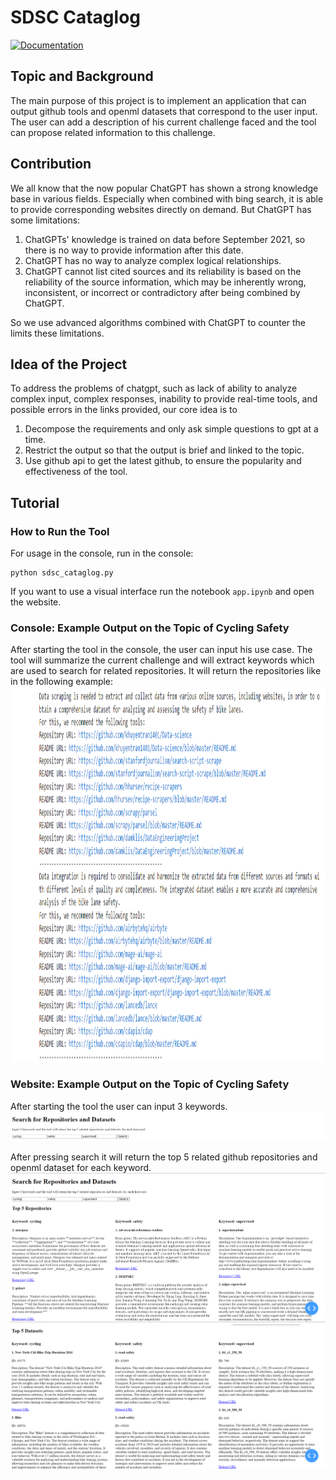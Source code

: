 # SDSC Cataglog
[![Documentation](https://img.shields.io/badge/lang-de-blue?style=flat-square)](readme.md)

## Topic and Background
The main purpose of this project is to implement an application that can output github tools and openml datasets that correspond to the user input. The user can add a description of his current challenge faced and the tool can propose related information to this challenge.

## Contribution
We all know that the now popular ChatGPT has shown a strong knowledge base in various fields. Especially when combined with bing search, it is able to provide corresponding websites directly on demand. But ChatGPT has some limitations:

1. ChatGPTs' knowledge is trained on data before September 2021, so there is no way to provide information after this date.
2. ChatGPT has no way to analyze complex logical relationships.
3. ChatGPT cannot list cited sources and its reliability is based on the reliability of the source information, which may be inherently wrong, inconsistent, or incorrect or contradictory after being combined by ChatGPT.

So we use advanced algorithms combined with ChatGPT to counter the limits these limitations.

## Idea of the Project
To address the problems of chatgpt, such as lack of ability to analyze complex input, complex responses, inability to provide real-time tools, and possible errors in the links provided, our core idea is to
1. Decompose the requirements and only ask simple questions to gpt at a time.
2. Restrict the output so that the output is brief and linked to the topic.
3. Use github api to get the latest github, to ensure the popularity and effectiveness of the tool.

## Tutorial
### How to Run the Tool
For usage in the console, run in the console:
```
python sdsc_cataglog.py
```
If you want to use a visual interface run the notebook `app.ipynb` and open the website.


### Console: Example Output on the Topic of Cycling Safety
After starting the tool in the console, the user can input his use case. The tool will summarize the current challenge and will extract keywords which are used to search for related repositories. It will return the repositories like in the following example:
<img src="sdsc_cataglog/images/output_example.png" alt="output example" width="800" height="600">

### Website: Example Output on the Topic of Cycling Safety
After starting the tool the user can input 3 keywords.
<img src="sdsc_cataglog/images/website_tutorial_1.png" alt="website tutorial 1">

After pressing search it will return the top 5 related github repositories and openml dataset for each keyword.
<img src="sdsc_cataglog/images/website_tutorial_2.png" alt="website tutorial 2">
<img src="sdsc_cataglog/images/website_tutorial_3.png" alt="website tutorial 3">
